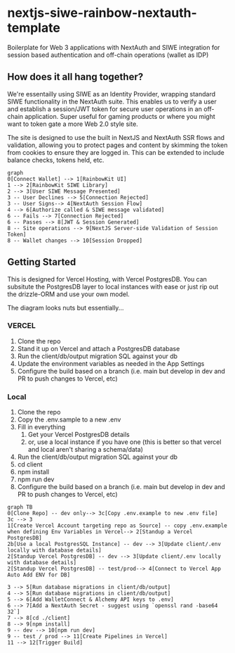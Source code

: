 # nextjs-siwe-rainbow-nextauth-template

Boilerplate for Web 3 applications with NextAuth and SIWE integration for
session based authentication and off-chain operations (wallet as IDP)

## How does it all hang together?

We're essentailly using SIWE as an Identity Provider, wrapping standard SIWE
functionality in the NextAuth suite. This enables us to verify a user and
establish a session/JWT token for secure user operations in an off-chain
application. Super useful for gaming products or where you might want to token
gate a more Web 2.0 style site.

The site is designed to use the built in NextJS and NextAuth SSR flows and
validation, allowing you to protect pages and content by skimming the token from
cookies to ensure they are logged in. This can be extended to include balance
checks, tokens held, etc.

```mermaid
graph
0[Connect Wallet] --> 1[RainbowKit UI]
1 --> 2[RainbowKit SIWE Library]
2 --> 3[User SIWE Message Presented]
3 -- User Declines --> 5[Connection Rejected]
3 -- User Signs--> 4[NextAuth Session Flow]
4 --> 6[Authorize called & SIWE message validated]
6 -- Fails --> 7[Connection Rejected]
6 -- Passes --> 8[JWT & Session Generated]
8 -- Site operations --> 9[NextJS Server-side Validation of Session Token]
8 -- Wallet changes --> 10[Session Dropped]

```

## Getting Started

This is designed for Vercel Hosting, with Vercel PostgresDB. You can subsitute
the PostgresDB layer to local instances with ease or just rip out the
drizzle-ORM and use your own model.

The diagram looks nuts but essentially...

### VERCEL

1. Clone the repo
2. Stand it up on Vercel and attach a PostgresDB database
3. Run the client/db/output migration SQL against your db
4. Update the environment variables as needed in the App Settings
5. Configure the build based on a branch (i.e. main but develop in dev and PR to
   push changes to Vercel, etc)

### Local

1. Clone the repo
2. Copy the .env.sample to a new .env
3. Fill in everything
   1. Get your Vercel PostgresDB details
   2. or, use a local instance if you have one (this is better so that vercel
      and local aren't sharing a schema/data)
4. Run the client/db/output migration SQL against your db
5. cd client
6. npm install
7. npm run dev
8. Configure the build based on a branch (i.e. main but develop in dev and PR to
   push changes to Vercel, etc)

```mermaid
graph TB
0[Clone Repo] -- dev only--> 3c[Copy .env.example to new .env file]
3c --> 3
1[Create Vercel Account targeting repo as Source] -- copy .env.example when defining Env Variables in Vercel--> 2[Standup a Vercel PostgresDB]
2b[Use a local PostgresSQL Instance] -- dev --> 3[Update client/.env locally with database details]
2[Standup Vercel PostgresDB] -- dev --> 3[Update client/.env locally with database details]
2[Standup Vercel PostgresDB] -- test/prod--> 4[Connect to Vercel App Auto Add ENV for DB]

3 --> 5[Run database migrations in client/db/output]
4 --> 5[Run database migrations in client/db/output]
5 --> 6[Add WalletConnect & Alchemy API keys to .env]
6 --> 7[Add a NextAuth Secret - suggest using `openssl rand -base64 32`]
7 --> 8[cd ./client]
8 --> 9[npm install]
9 -- dev --> 10[npm run dev]
9 -- test / prod --> 11[Create Pipelines in Vercel]
11 --> 12[Trigger Build]
```
